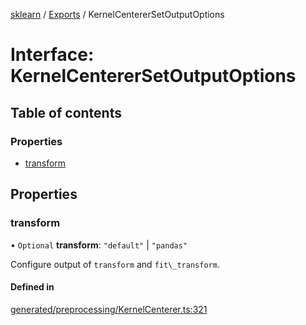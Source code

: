 [sklearn](../readme.md) / [Exports](../modules.md) / KernelCentererSetOutputOptions

# Interface: KernelCentererSetOutputOptions

## Table of contents

### Properties

- [transform](KernelCentererSetOutputOptions.md#transform)

## Properties

### transform

• `Optional` **transform**: ``"default"`` \| ``"pandas"``

Configure output of `transform` and `fit\_transform`.

#### Defined in

[generated/preprocessing/KernelCenterer.ts:321](https://github.com/transitive-bullshit/scikit-learn-ts/blob/367336a/packages/sklearn/src/generated/preprocessing/KernelCenterer.ts#L321)
